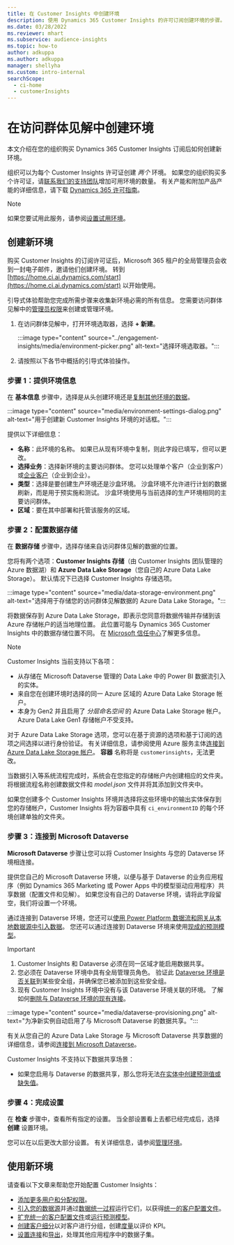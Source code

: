 ```yaml
---
title: 在 Customer Insights 中创建环境
description: 使用 Dynamics 365 Customer Insights 的许可订阅创建环境的步骤。
ms.date: 03/28/2022
ms.reviewer: mhart
ms.subservice: audience-insights
ms.topic: how-to
author: adkuppa
ms.author: adkuppa
manager: shellyha
ms.custom: intro-internal
searchScope:
  - ci-home
  - customerInsights
---
```


# <a name="create-an-environment-in-audience-insights"></a>在访问群体见解中创建环境

本文介绍在您的组织购买 Dynamics 365 Customer Insights 订阅后如何创建新环境。 

组织可以为每个 Customer Insights 许可证创建 *两个* 环境。 如果您的组织购买多个许可证，请[联系我们的支持团队](https://go.microsoft.com/fwlink/?linkid=2079641)增加可用环境的数量。 有关产能和附加产品产能的详细信息，请下载 [Dynamics 365 许可指南](https://go.microsoft.com/fwlink/?LinkId=866544)。

> [!NOTE]
> 如果您要试用此服务，请参阅[设置试用环境](../trial-signup.md)。

## <a name="create-a-new-environment"></a>创建新环境

购买 Customer Insights 的订阅许可证后，Microsoft 365 租户的全局管理员会收到一封电子邮件，邀请他们创建环境。 转到 [https://home.ci.ai.dynamics.com/start](https://home.ci.ai.dynamics.com/start) 以开始使用。 

引导式体验帮助您完成所需步骤来收集新环境必需的所有信息。 您需要访问群体见解中的[管理员权限](permissions.md)来创建或管理环境。

1. 在访问群体见解中，打开环境选取器，选择 **+ 新建**。
  
   :::image type="content" source="../engagement-insights/media/environment-picker.png" alt-text="选择环境选取器。":::

1. 请按照以下各节中概括的引导式体验操作。

### <a name="step-1-provide-environment-information"></a>步骤 1：提供环境信息

在 **基本信息** 步骤中，选择是从头创建环境还是[复制其他环境的数据](manage-environments.md#copy-the-environment-configuration)。

   :::image type="content" source="media/environment-settings-dialog.png" alt-text="用于创建新 Customer Insights 环境的对话框。":::

提供以下详细信息：
   - **名称**：此环境的名称。 如果已从现有环境中复制，则此字段已填写，但可以更改。
   - **选择业务**：选择新环境的主要访问群体。 您可以处理单个客户（企业到客户）或[企业客户](work-with-business-accounts.md)（企业到企业）。
   - **类型**：选择是要创建生产环境还是沙盒环境。 沙盒环境不允许进行计划的数据刷新，而是用于预实施和测试。 沙盒环境使用与当前选择的生产环境相同的主要访问群体。
   - **区域**：要在其中部署和托管该服务的区域。

### <a name="step-2-configure-data-storage"></a>步骤 2：配置数据存储

在 **数据存储** 步骤中，选择存储来自访问群体见解的数据的位置。

您将有两个选项：**Customer Insights 存储**（由 Customer Insights 团队管理的 Azure 数据湖）和 **Azure Data Lake Storage**（您自己的 Azure Data Lake Storage）。 默认情况下已选择 Customer Insights 存储选项。

:::image type="content" source="media/data-storage-environment.png" alt-text="选择用于存储您的访问群体见解数据的 Azure Data Lake Storage。":::

将数据保存到 Azure Data Lake Storage，即表示您同意将数据传输并存储到该 Azure 存储帐户的适当地理位置。 此位置可能与 Dynamics 365 Customer Insights 中的数据存储位置不同。 在 [Microsoft 信任中心](https://www.microsoft.com/trust-center)了解更多信息。

> [!NOTE]
> Customer Insights 当前支持以下各项：
> - 从存储在 Microsoft Dataverse 管理的 Data Lake 中的 Power BI 数据流引入的实体。  
> - 来自您在创建环境时选择的同一 Azure 区域的 Azure Data Lake Storage 帐户。
> - 本身为 Gen2 并且启用了 *分层命名空间* 的 Azure Data Lake Storage 帐户。 Azure Data Lake Gen1 存储帐户不受支持。

对于 Azure Data Lake Storage 选项，您可以在基于资源的选项和基于订阅的选项之间选择以进行身份验证。 有关详细信息，请参阅使用 Azure 服务主体[连接到 Azure Data Lake Storage 帐户](connect-service-principal.md)。 **容器** 名称将是 `customerinsights`，无法更改。

当数据引入等系统流程完成时，系统会在您指定的存储帐户内创建相应的文件夹。 将根据流程名称创建数据文件和 *model.json* 文件并将其添加到文件夹中。

如果您创建多个 Customer Insights 环境并选择将这些环境中的输出实体保存到您的存储帐户，Customer Insights 将为容器中具有 `ci_environmentID` 的每个环境创建单独的文件夹。

### <a name="step-3-connect-to-microsoft-dataverse"></a>步骤 3：连接到 Microsoft Dataverse
   
**Microsoft Dataverse** 步骤让您可以将 Customer Insights 与您的 Dataverse 环境相连接。

提供您自己的 Microsoft Dataverse 环境，以便与基于 Dataverse 的业务应用程序（例如 Dynamics 365 Marketing 或 Power Apps 中的模型驱动应用程序）共享数据（配置文件和见解）。 如果您没有自己的 Dataverse 环境，请将此字段留空，我们将设置一个环境。

通过连接到 Dataverse 环境，您还可以[使用 Power Platform 数据流和网关从本地数据源中引入数据](data-sources.md#add-data-from-on-premises-data-sources)。 您还可以通过连接到 Dataverse 环境来使用[现成的预测模型](predictions-overview.md?tabs=b2c#out-of-box-models)。

> [!IMPORTANT]
> 1. Customer Insights 和 Dataverse 必须在同一区域才能启用数据共享。
> 1. 您必须在 Dataverse 环境中具有全局管理员角色。 验证此 [Dataverse 环境是否关联](/power-platform/admin/control-user-access#associate-a-security-group-with-a-dataverse-environment)到某些安全组，并确保您已被添加到这些安全组。
> 1. 现有 Customer Insights 环境中没有与该 Dataverse 环境关联的环境。 了解如何[删除与 Dataverse 环境的现有连接](manage-environments.md#remove-an-existing-connection-to-a-dataverse-environment)。

:::image type="content" source="media/dataverse-provisioning.png" alt-text="为净新实例自动启用了与 Microsoft Dataverse 的数据共享。":::

有关从您自己的 Azure Data Lake Storage 与 Microsoft Dataverse 共享数据的详细信息，请参阅[连接到 Microsoft Dataverse](manage-environments.md#connect-to-microsoft-dataverse)。

Customer Insights 不支持以下数据共享场景：
- 如果您启用与 Dataverse 的数据共享，那么您将无法[在实体中创建预测值或缺失值](predictions.md)。

### <a name="step-4-finalize-the-settings"></a>步骤 4：完成设置

在 **检查** 步骤中，查看所有指定的设置。 当全部设置看上去都已经完成后，选择 **创建** 设置环境。 

您可以在以后更改大部分设置。 有关详细信息，请参阅[管理环境](manage-environments.md)。

## <a name="work-with-your-new-environment"></a>使用新环境

请查看以下文章来帮助您开始配置 Customer Insights： 

- [添加更多用户和分配权限](permissions.md)。
- [引入您的数据源](data-sources.md)并通过[数据统一过程](data-unification.md)运行它们，以获得[统一的客户配置文件](customer-profiles.md)。
- [扩充统一的客户配置文件](enrichment-hub.md)或[运行预测模型](predictions-overview.md)。
- [创建客户细分](segments.md)以对客户进行分组，创建[度量](measures.md)以评价 KPI。
- [设置连接](connections.md)和[导出](export-destinations.md)，处理其他应用程序中的数据子集。

